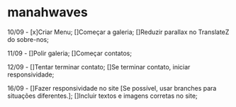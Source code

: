 ﻿# manahwaves

10/09 -
[x]Criar Menu;
[]Começar a galeria;
[]Reduzir parallax no TranslateZ do sobre-nos;

11/09 -
[]Polir galeria;
[]Começar contatos;

12/09 -
[]Tentar terminar contato;
[]Se terminar contato, iniciar responsividade;

16/09 -
[]Fazer responsividade no site [Se possível, usar branches para situações diferentes.];
[]Incluir textos e imagens corretas no site;
